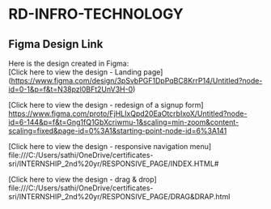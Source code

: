 # RD-INFRO-TECHNOLOGY
## Figma Design Link

Here is the design created in Figma:  
[Click here to view the design - Landing page]
(https://www.figma.com/design/3pSvbPGF1DpPqBC8KrrP14/Untitled?node-id=0-1&p=f&t=N38pzl0BFt2UnV3H-0)

[Click here to view the design - redesign of a signup form]
https://www.figma.com/proto/FjHLIxQpd20EaOtcrbIxoX/Untitled?node-id=6-144&p=f&t=Gng1fQ1GbXcriwmu-1&scaling=min-zoom&content-scaling=fixed&page-id=0%3A1&starting-point-node-id=6%3A141

[Click here to view the design - responsive navigation menu]
file:///C:/Users/sathi/OneDrive/certificates-sri/INTERNSHIP_2nd%20yr/RESPONSIVE_PAGE/INDEX.HTML#

[Click here to view the design - drag & drop]
file:///C:/Users/sathi/OneDrive/certificates-sri/INTERNSHIP_2nd%20yr/RESPONSIVE_PAGE/DRAG&DRAP.html
